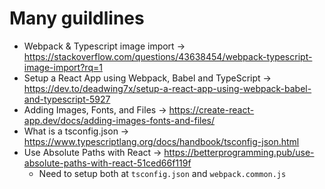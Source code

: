 # Many guildlines

- Webpack & Typescript image import -> https://stackoverflow.com/questions/43638454/webpack-typescript-image-import?rq=1
- Setup a React App using Webpack, Babel and TypeScript -> https://dev.to/deadwing7x/setup-a-react-app-using-webpack-babel-and-typescript-5927
- Adding Images, Fonts, and Files -> https://create-react-app.dev/docs/adding-images-fonts-and-files/
- What is a tsconfig.json -> https://www.typescriptlang.org/docs/handbook/tsconfig-json.html
- Use Absolute Paths with React -> https://betterprogramming.pub/use-absolute-paths-with-react-51ced66f119f
    - Need to setup both at `tsconfig.json` and `webpack.common.js`